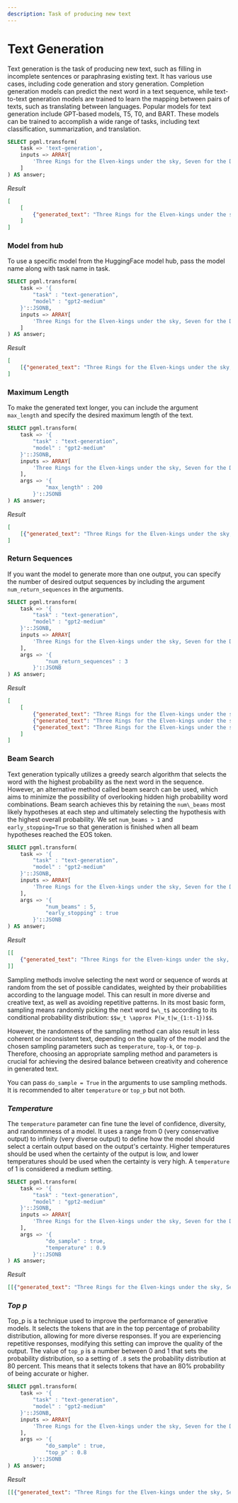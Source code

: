 ```yaml
---
description: Task of producing new text
---
```


# Text Generation

Text generation is the task of producing new text, such as filling in incomplete sentences or paraphrasing existing text. It has various use cases, including code generation and story generation. Completion generation models can predict the next word in a text sequence, while text-to-text generation models are trained to learn the mapping between pairs of texts, such as translating between languages. Popular models for text generation include GPT-based models, T5, T0, and BART. These models can be trained to accomplish a wide range of tasks, including text classification, summarization, and translation.

```sql
SELECT pgml.transform(
    task => 'text-generation',
    inputs => ARRAY[
        'Three Rings for the Elven-kings under the sky, Seven for the Dwarf-lords in their halls of stone'
    ]
) AS answer;
```

_Result_

```json
[
    [
        {"generated_text": "Three Rings for the Elven-kings under the sky, Seven for the Dwarf-lords in their halls of stone, and eight for the Dragon-lords in their halls of blood.\n\nEach of the guild-building systems is one-man"}
    ]
]
```

### Model from hub

To use a specific model from the HuggingFace model hub, pass the model name along with task name in task.

```sql
SELECT pgml.transform(
    task => '{
        "task" : "text-generation",
        "model" : "gpt2-medium"
    }'::JSONB,
    inputs => ARRAY[
        'Three Rings for the Elven-kings under the sky, Seven for the Dwarf-lords in their halls of stone'
    ]
) AS answer;
```

_Result_

```json
[
    [{"generated_text": "Three Rings for the Elven-kings under the sky, Seven for the Dwarf-lords in their halls of stone.\n\nThis place has a deep connection to the lore of ancient Elven civilization. It is home to the most ancient of artifacts,"}]
]
```

### Maximum Length

To make the generated text longer, you can include the argument `max_length` and specify the desired maximum length of the text.

```sql
SELECT pgml.transform(
    task => '{
        "task" : "text-generation",
        "model" : "gpt2-medium"
    }'::JSONB,
    inputs => ARRAY[
        'Three Rings for the Elven-kings under the sky, Seven for the Dwarf-lords in their halls of stone'
    ],
    args => '{
			"max_length" : 200
		}'::JSONB 
) AS answer;
```

_Result_

```json
[
    [{"generated_text": "Three Rings for the Elven-kings under the sky, Seven for the Dwarf-lords in their halls of stone, Three for the Dwarfs and the Elves, One for the Gnomes of the Mines, and Two for the Elves of Dross.\"\n\nHobbits: The Fellowship is the first book of J.R.R. Tolkien's story-cycle, and began with his second novel - The Two Towers - and ends in The Lord of the Rings.\n\n\nIt is a non-fiction novel, so there is no copyright claim on some parts of the story but the actual text of the book is copyrighted by author J.R.R. Tolkien.\n\n\nThe book has been classified into two types: fantasy novels and children's books\n\nHobbits: The Fellowship is the first book of J.R.R. Tolkien's story-cycle, and began with his second novel - The Two Towers - and ends in The Lord of the Rings.It"}]
]
```

### Return Sequences

If you want the model to generate more than one output, you can specify the number of desired output sequences by including the argument `num_return_sequences` in the arguments.

```sql
SELECT pgml.transform(
    task => '{
        "task" : "text-generation",
        "model" : "gpt2-medium"
    }'::JSONB,
    inputs => ARRAY[
        'Three Rings for the Elven-kings under the sky, Seven for the Dwarf-lords in their halls of stone'
    ],
    args => '{
			"num_return_sequences" : 3
		}'::JSONB 
) AS answer;
```

_Result_

```json
[
    [
        {"generated_text": "Three Rings for the Elven-kings under the sky, Seven for the Dwarf-lords in their halls of stone, and Thirteen for the human-men in their hall of fire.\n\nAll of us, our families, and our people"}, 
        {"generated_text": "Three Rings for the Elven-kings under the sky, Seven for the Dwarf-lords in their halls of stone, and the tenth for a King! As each of these has its own special story, so I have written them into the game."}, 
        {"generated_text": "Three Rings for the Elven-kings under the sky, Seven for the Dwarf-lords in their halls of stone… What's left in the end is your heart's desire after all!\n\nHans: (Trying to be brave)"}
    ]
]
```

### Beam Search

Text generation typically utilizes a greedy search algorithm that selects the word with the highest probability as the next word in the sequence. However, an alternative method called beam search can be used, which aims to minimize the possibility of overlooking hidden high probability word combinations. Beam search achieves this by retaining the `num\_beams` most likely hypotheses at each step and ultimately selecting the hypothesis with the highest overall probability. We set `num_beams > 1` and `early_stopping=True` so that generation is finished when all beam hypotheses reached the EOS token.

```sql
SELECT pgml.transform(
    task => '{
        "task" : "text-generation",
        "model" : "gpt2-medium"
    }'::JSONB,
    inputs => ARRAY[
        'Three Rings for the Elven-kings under the sky, Seven for the Dwarf-lords in their halls of stone'
    ],
    args => '{
			"num_beams" : 5,
			"early_stopping" : true
		}'::JSONB 
) AS answer;
```

_Result_

```json
[[
    {"generated_text": "Three Rings for the Elven-kings under the sky, Seven for the Dwarf-lords in their halls of stone, Nine for the Dwarves in their caverns of ice, Ten for the Elves in their caverns of fire, Eleven for the"}
]]
```

Sampling methods involve selecting the next word or sequence of words at random from the set of possible candidates, weighted by their probabilities according to the language model. This can result in more diverse and creative text, as well as avoiding repetitive patterns. In its most basic form, sampling means randomly picking the next word `$w\_t$` according to its conditional probability distribution: `$$w_t \approx P(w_t|w_{1:t-1})$$`.

However, the randomness of the sampling method can also result in less coherent or inconsistent text, depending on the quality of the model and the chosen sampling parameters such as `temperature`, `top-k`, or `top-p`. Therefore, choosing an appropriate sampling method and parameters is crucial for achieving the desired balance between creativity and coherence in generated text.

You can pass `do_sample = True` in the arguments to use sampling methods. It is recommended to alter `temperature` or `top_p` but not both.

### _Temperature_

The `temperature` parameter can fine tune the level of confidence, diversity, and randommness of a model. It uses a range from 0 (very conservative output) to infinity (very diverse output) to define how the model should select a certain output based on the output's certainty. Higher temperatures should be used when the certainty of the output is low, and lower temperatures should be used when the certainty is very high. A `temperature` of 1 is considered a medium setting.

```sql
SELECT pgml.transform(
    task => '{
        "task" : "text-generation",
        "model" : "gpt2-medium"
    }'::JSONB,
    inputs => ARRAY[
        'Three Rings for the Elven-kings under the sky, Seven for the Dwarf-lords in their halls of stone'
    ],
    args => '{
			"do_sample" : true,
			"temperature" : 0.9
		}'::JSONB 
) AS answer;
```

_Result_

```json
[[{"generated_text": "Three Rings for the Elven-kings under the sky, Seven for the Dwarf-lords in their halls of stone, and Thirteen for the Giants and Men of S.A.\n\nThe First Seven-Year Time-Traveling Trilogy is"}]]
```

### _Top p_

Top_p is a technique used to improve the performance of generative models. It selects the tokens that are in the top percentage of probability distribution, allowing for more diverse responses. If you are experiencing repetitive responses, modifying this setting can improve the quality of the output. The value of `top_p` is a number between  0 and 1 that sets the probability distribution, so a setting of `.8` sets the probability distribution at 80 percent. This means that it selects tokens that have an 80% probability of being accurate or higher.

```sql
SELECT pgml.transform(
    task => '{
        "task" : "text-generation",
        "model" : "gpt2-medium"
    }'::JSONB,
    inputs => ARRAY[
        'Three Rings for the Elven-kings under the sky, Seven for the Dwarf-lords in their halls of stone'
    ],
    args => '{
			"do_sample" : true,
			"top_p" : 0.8
		}'::JSONB 
) AS answer;
```

_Result_

```json
[[{"generated_text": "Three Rings for the Elven-kings under the sky, Seven for the Dwarf-lords in their halls of stone, Four for the Elves of the forests and fields, and Three for the Dwarfs and their warriors.\" ―Lord Rohan [src"}]]
```
